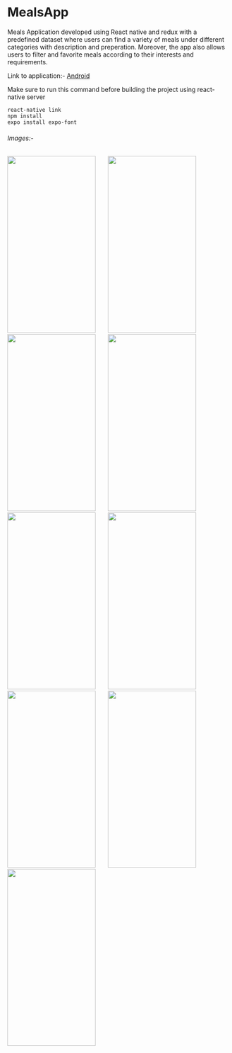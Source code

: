# MealsApp

Meals Application developed using React native and redux with a predefined dataset where users can find a variety of meals under different categories with description and preperation. Moreover, the app also allows users to filter and favorite meals according to their interests and requirements.

Link to application:- <a id="meals-app-android" href="https://alabama.box.com/s/ey8mo2kbj6v0obxfhoo6knibn2b4q005">Android</a>

Make sure to run this command before building the project using react-native server
```
react-native link
npm install
expo install expo-font
```

###### Images:-

<img src="https://user-images.githubusercontent.com/42498264/103073778-d61f1a80-458d-11eb-81f6-1d8dcb978f61.jpg" width="200" height="400" /> &nbsp; &nbsp; &nbsp; <img src="https://user-images.githubusercontent.com/42498264/103073793-dcad9200-458d-11eb-92ff-0dc0fe6da1a3.jpg" width="200" height="400" /> &nbsp; &nbsp; &nbsp; <img src="https://user-images.githubusercontent.com/42498264/103073796-dddebf00-458d-11eb-8028-0d25974b1919.jpg" width="200" height="400" /> &nbsp; &nbsp; &nbsp; <img src="https://user-images.githubusercontent.com/42498264/103073799-de775580-458d-11eb-8d32-ee431f9da50c.jpg" width="200" height="400" /> &nbsp; &nbsp; &nbsp; <img src="https://user-images.githubusercontent.com/42498264/103073801-df0fec00-458d-11eb-8f5e-7668aab874f7.jpg" width="200" height="400" /> &nbsp; &nbsp; &nbsp; <img src="https://user-images.githubusercontent.com/42498264/103073802-df0fec00-458d-11eb-941c-471e742beaf8.jpg" width="200" height="400" /> &nbsp; &nbsp; &nbsp; <img src="https://user-images.githubusercontent.com/42498264/103073803-dfa88280-458d-11eb-8326-81712c3d1c06.jpg" width="200" height="400" /> &nbsp; &nbsp; &nbsp; <img src="https://user-images.githubusercontent.com/42498264/103075534-6874ed80-4591-11eb-97ce-3ea12e4e3849.jpg" width="200" height="400" /> &nbsp; &nbsp; &nbsp; <img src="https://alabama.box.com/s/5s2n01w64xe401j2ecbp9qtd1n7cmpm0" width="200" height="400" />

